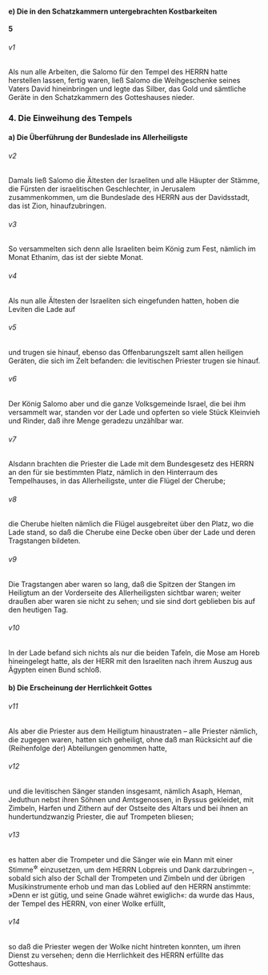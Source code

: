 #### e) Die in den Schatzkammern untergebrachten Kostbarkeiten

__5__

###### v1
Als nun alle Arbeiten, die Salomo für den Tempel des HERRN hatte herstellen lassen, fertig waren, ließ Salomo die Weihgeschenke seines Vaters David hineinbringen und legte das Silber, das Gold und sämtliche Geräte in den Schatzkammern des Gotteshauses nieder.

### 4. Die Einweihung des Tempels

#### a) Die Überführung der Bundeslade ins Allerheiligste


###### v2
Damals ließ Salomo die Ältesten der Israeliten und alle Häupter der Stämme, die Fürsten der israelitischen Geschlechter, in Jerusalem zusammenkommen, um die Bundeslade des HERRN aus der Davidsstadt, das ist Zion, hinaufzubringen.

###### v3
So versammelten sich denn alle Israeliten beim König zum Fest, nämlich im Monat Ethanim, das ist der siebte Monat.

###### v4
Als nun alle Ältesten der Israeliten sich eingefunden hatten, hoben die Leviten die Lade auf

###### v5
und trugen sie hinauf, ebenso das Offenbarungszelt samt allen heiligen Geräten, die sich im Zelt befanden: die levitischen Priester trugen sie hinauf.

###### v6
Der König Salomo aber und die ganze Volksgemeinde Israel, die bei ihm versammelt war, standen vor der Lade und opferten so viele Stück Kleinvieh und Rinder, daß ihre Menge geradezu unzählbar war.

###### v7
Alsdann brachten die Priester die Lade mit dem Bundesgesetz des HERRN an den für sie bestimmten Platz, nämlich in den Hinterraum des Tempelhauses, in das Allerheiligste, unter die Flügel der Cherube;

###### v8
die Cherube hielten nämlich die Flügel ausgebreitet über den Platz, wo die Lade stand, so daß die Cherube eine Decke oben über der Lade und deren Tragstangen bildeten.

###### v9
Die Tragstangen aber waren so lang, daß die Spitzen der Stangen im Heiligtum an der Vorderseite des Allerheiligsten sichtbar waren; weiter draußen aber waren sie nicht zu sehen; und sie sind dort geblieben bis auf den heutigen Tag.

###### v10
In der Lade befand sich nichts als nur die beiden Tafeln, die Mose am Horeb hineingelegt hatte, als der HERR mit den Israeliten nach ihrem Auszug aus Ägypten einen Bund schloß.

#### b) Die Erscheinung der Herrlichkeit Gottes


###### v11
Als aber die Priester aus dem Heiligtum hinaustraten – alle Priester nämlich, die zugegen waren, hatten sich geheiligt, ohne daß man Rücksicht auf die (Reihenfolge der) Abteilungen genommen hatte,

###### v12
und die levitischen Sänger standen insgesamt, nämlich Asaph, Heman, Jeduthun nebst ihren Söhnen und Amtsgenossen, in Byssus gekleidet, mit Zimbeln, Harfen und Zithern auf der Ostseite des Altars und bei ihnen an hundertundzwanzig Priester, die auf Trompeten bliesen;

###### v13
es hatten aber die Trompeter und die Sänger wie ein Mann mit einer Stimme<sup title="d.h. gleichzeitig und einstimmig">&#x2732;</sup>
 einzusetzen, um dem HERRN Lobpreis und Dank darzubringen –, sobald sich also der Schall der Trompeten und Zimbeln und der übrigen Musikinstrumente erhob und man das Loblied auf den HERRN anstimmte: »Denn er ist gütig, und seine Gnade währet ewiglich«: da wurde das Haus, der Tempel des HERRN, von einer Wolke erfüllt,

###### v14
so daß die Priester wegen der Wolke nicht hintreten konnten, um ihren Dienst zu versehen; denn die Herrlichkeit des HERRN erfüllte das Gotteshaus.